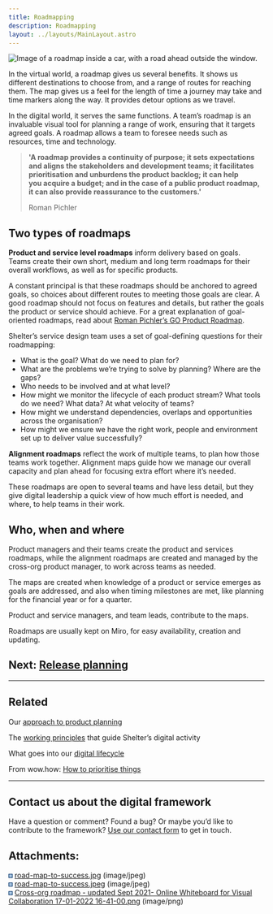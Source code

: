 ```yaml
---
title: Roadmapping
description: Roadmapping
layout: ../layouts/MainLayout.astro
---
```


![Image of a roadmap inside a car, with a road ahead outside the window.](attachments/936935546/936935571.jpg)

In the virtual world, a roadmap gives us several benefits. It shows us different destinations to choose from, and a range of routes for reaching them. The map gives us a feel for the length of time a journey may take and time markers along the way. It provides detour options as we travel.

In the digital world, it serves the same functions. A team’s roadmap is an invaluable visual tool for planning a range of work, ensuring that it targets agreed goals. A roadmap allows a team to foresee needs such as resources, time and technology.

> **'A roadmap provides a continuity of purpose; it sets expectations and aligns the stakeholders and development teams; it facilitates prioritisation and unburdens the product backlog; it can help you acquire a budget; and in the case of a public product roadmap, it can also provide reassurance to the customers.'**
>
> Roman Pichler

## Two types of roadmaps

**Product and service level roadmaps** inform delivery based on goals. Teams create their own short, medium and long term roadmaps for their overall workflows, as well as for specific products.

A constant principal is that these roadmaps should be anchored to agreed goals, so choices about different routes to meeting those goals are clear. A good roadmap should not focus on features and details, but rather the goals the product or service should achieve. For a great explanation of goal-oriented roadmaps, read about [Roman Pichler’s GO Product Roadmap](https://www.romanpichler.com/blog/goal-oriented-agile-product-roadmap/).

Shelter’s service design team uses a set of goal-defining questions for their roadmapping:

- What is the goal? What do we need to plan for?
- What are the problems we’re trying to solve by planning? Where are the gaps?
- Who needs to be involved and at what level?
- How might we monitor the lifecycle of each product stream? What tools do we need? What data? At what velocity of teams?
- How might we understand dependencies, overlaps and opportunities across the organisation?
- How might we ensure we have the right work, people and environment set up to deliver value successfully?

**Alignment roadmaps** reflect the work of multiple teams, to plan how those teams work together. Alignment maps guide how we manage our overall capacity and plan ahead for focusing extra effort where it’s needed.

These roadmaps are open to several teams and have less detail, but they give digital leadership a quick view of how much effort is needed, and where, to help teams in their work.

## Who, when and where

Product managers and their teams create the product and services roadmaps, while the alignment roadmaps are created and managed by the cross-org product manager, to work across teams as needed.

The maps are created when knowledge of a product or service emerges as goals are addressed, and also when timing milestones are met, like planning for the financial year or for a quarter.

Product and service managers, and team leads, contribute to the maps.

Roadmaps are usually kept on Miro, for easy availability, creation and updating.

## Next: [Release planning](https://shelteruk.atlassian.net/browse/DF-8)

---

## Related

Our [approach to product planning](The-product-planning-approach_936935511.html)

The [working principles](Our-working-principles_404389919.html) that guide Shelter’s digital activity

What goes into our [digital lifecycle](The-digital-lifecycle_839647233.html)

From wow.how: [How to prioritise things](https://wow.how/to-/prioritise-things)

---

## Contact us about the digital framework

Have a question or comment? Found a bug? Or maybe you’d like to contribute to the framework? [Use our contact form](https://england.shelter.org.uk/contact_us_about_the_digital_framework) to get in touch.

## Attachments:

![](images/icons/bullet_blue.gif) [road-map-to-success.jpg](attachments/936935546/936935571.jpg) (image/jpeg)  
![](images/icons/bullet_blue.gif) [road-map-to-success.jpeg](attachments/936935546/936935574.jpeg) (image/jpeg)  
![](images/icons/bullet_blue.gif) [Cross-org roadmap - updated Sept 2021- Online Whiteboard for Visual Collaboration 17-01-2022 16-41-00.png](attachments/936935546/936935577.png) (image/png)
